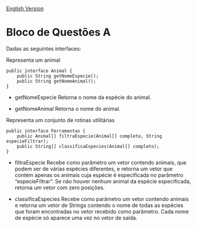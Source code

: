 [English Version](Enunciado.EN.md)

# Bloco de Questões A

Dadas as seguintes interfaces:

Representa um animal

```
public interface Animal {
    public String getNomeEspecie();
    public String getNomeAnimal();
}
```

* getNomeEspecie Retorna o nome da espécie do animal.

* getNomeAnimal Retorna o nome do animal.

Representa um conjunto de rotinas utilitárias

```
public interface Ferramentas {
    public Animal[] filtraEspecie(Animal[] completo, String especieFiltrar);
    public String[] classificaEspecies(Animal[] completo);
}
```

* filtraEspecie Recebe como parâmetro um vetor contendo animais, que podem ser de várias espécies diferentes, e retorna um vetor que contém apenas os animais cuja espécie é especificada no parâmetro “especieFiltrar”. Se não houver nenhum animal da espécie especificada, retorna um vetor com zero posições.

* classificaEspecies Recebe como parâmetro um vetor contendo animais e retorna um vetor de Strings contendo o nome de todas as espécies que foram encontradas no vetor recebido como parâmetro. Cada nome de espécie só aparece uma vez no vetor de saída.
